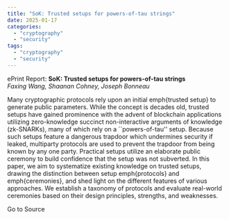 ```yaml
---
title: "SoK: Trusted setups for powers-of-tau strings"
date: 2025-01-17
categories: 
  - "cryptography"
  - "security"
tags: 
  - "cryptography"
  - "security"
---
```


ePrint Report: **SoK: Trusted setups for powers-of-tau strings**  
_Faxing Wang, Shaanan Cohney, Joseph Bonneau_

Many cryptographic protocols rely upon an initial emph{trusted setup} to generate public parameters. While the concept is decades old, trusted setups have gained prominence with the advent of blockchain applications utilizing zero-knowledge succinct non-interactive arguments of knowledge (zk-SNARKs), many of which rely on a \`\`powers-of-tau'' setup. Because such setups feature a dangerous trapdoor which undermines security if leaked, multiparty protocols are used to prevent the trapdoor from being known by any one party. Practical setups utilize an elaborate public ceremony to build confidence that the setup was not subverted. In this paper, we aim to systematize existing knowledge on trusted setups, drawing the distinction between setup emph{protocols} and emph{ceremonies}, and shed light on the different features of various approaches. We establish a taxonomy of protocols and evaluate real-world ceremonies based on their design principles, strengths, and weaknesses.

Go to Source
